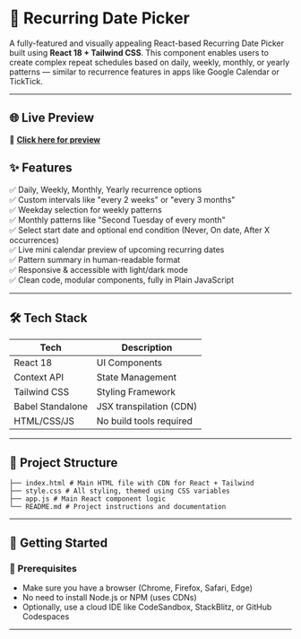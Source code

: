 # 📅 Recurring Date Picker

A fully-featured and visually appealing React-based Recurring Date Picker built using **React 18 + Tailwind CSS**. This component enables users to create complex repeat schedules based on daily, weekly, monthly, or yearly patterns — similar to recurrence features in apps like Google Calendar or TickTick.

---
## 🌐 Live Preview

🔗 **[Click here for preview](https://sparkling-pony-1133e6.netlify.app/)**

## ✨ Features

✅ Daily, Weekly, Monthly, Yearly recurrence options  
✅ Custom intervals like "every 2 weeks" or "every 3 months"  
✅ Weekday selection for weekly patterns  
✅ Monthly patterns like "Second Tuesday of every month"  
✅ Select start date and optional end condition (Never, On date, After X occurrences)  
✅ Live mini calendar preview of upcoming recurring dates  
✅ Pattern summary in human-readable format  
✅ Responsive & accessible with light/dark mode  
✅ Clean code, modular components, fully in Plain JavaScript

---

## 🛠️ Tech Stack

| Tech              | Description            |
|------------------|------------------------|
| React 18         | UI Components          |
| Context API      | State Management       |
| Tailwind CSS     | Styling Framework      |
| Babel Standalone | JSX transpilation (CDN)|
| HTML/CSS/JS      | No build tools required|

---

## 📁 Project Structure
```
├── index.html # Main HTML file with CDN for React + Tailwind
├── style.css # All styling, themed using CSS variables
├── app.js # Main React component logic
└── README.md # Project instructions and documentation
```


---

## 🚀 Getting Started

### 🧬 Prerequisites

- Make sure you have a browser (Chrome, Firefox, Safari, Edge)
- No need to install Node.js or NPM (uses CDNs)
- Optionally, use a cloud IDE like CodeSandbox, StackBlitz, or GitHub Codespaces

---

